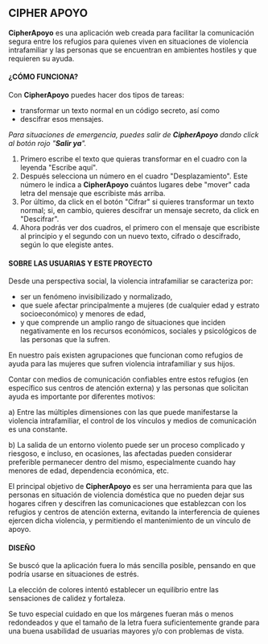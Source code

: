 ## CIPHER APOYO
**CipherApoyo** es una aplicación web creada para facilitar la comunicación segura entre los refugios para quienes viven en situaciones de violencia intrafamiliar y las personas que se encuentran en ambientes hostiles y que requieren su ayuda.

#### ¿CÓMO FUNCIONA?
Con **CipherApoyo** puedes hacer dos tipos de tareas:
  * transformar un texto normal en un código secreto, así como
  * descifrar esos mensajes.

*Para situaciones de emergencia, puedes salir de **CipherApoyo** dando click al botón rojo "**Salir ya**".*

1. Primero escribe el texto que quieras transformar en el cuadro con la leyenda "Escribe aquí".
2. Después selecciona un número en el cuadro "Desplazamiento". Este número le indica a **CipherApoyo** cuántos lugares debe "mover" cada letra del mensaje que escribiste más arriba.
3. Por último, da click en el botón "Cifrar" si quieres transformar un texto normal; si, en cambio, quieres descifrar un mensaje secreto, da click en "Descifrar".
4. Ahora podrás ver dos cuadros, el primero con el mensaje que escribiste al principio y el segundo con un nuevo texto, cifrado o descifrado, según lo que elegiste antes.


#### SOBRE LAS USUARIAS Y ESTE PROYECTO
Desde una perspectiva social, la violencia intrafamiliar se caracteriza por:

* ser un fenómeno invisibilizado y normalizado,
* que suele afectar principalmente a mujeres (de cualquier edad y estrato socioeconómico) y menores de edad,
* y que comprende un amplio rango de situaciones que inciden negativamente en los recursos económicos, sociales y psicológicos de las personas que la sufren.

En nuestro país existen agrupaciones que funcionan como refugios de ayuda para las mujeres que sufren violencia intrafamiliar y sus hijos.

Contar con medios de comunicación confiables entre estos refugios (en específico sus centros de atención externa) y las personas que solicitan ayuda es importante por diferentes motivos:

a) Entre las múltiples dimensiones con las que puede manifestarse la violencia intrafamiliar, el control de los vínculos y medios de comunicación es una constante.

b) La salida de un entorno violento puede ser un proceso complicado y riesgoso, e incluso, en ocasiones, las afectadas pueden considerar preferible permanecer dentro del mismo, especialmente cuando hay menores de edad, dependencia económica, etc.

El principal objetivo de **CipherApoyo** es ser una herramienta para que las personas en situación de violencia doméstica que no pueden dejar sus hogares cifren y descifren las comunicaciones que establezcan con los refugios y centros de atención externa, evitando la interferencia de quienes ejercen dicha violencia, y permitiendo el mantenimiento de un vínculo de apoyo.

#### DISEÑO
Se buscó que la aplicación fuera lo más sencilla posible, pensando en que podría usarse en situaciones de estrés.

La elección de colores intentó establecer un equilibrio entre las sensaciones de calidez y fortaleza.

Se tuvo especial cuidado en que los márgenes fueran más o menos redondeados y que el tamaño de la letra fuera suficientemente grande para una buena usabilidad de usuarias mayores y/o con problemas de vista.

